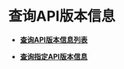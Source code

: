 # 查询API版本信息<a name="ecs_03_0100"></a>

-   **[查询API版本信息列表](查询API版本信息列表.md)**  

-   **[查询指定API版本信息](查询指定API版本信息.md)**  

